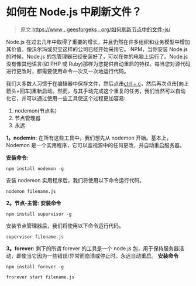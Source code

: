 # 如何在 Node.js 中刷新文件？

> 原文:[https://www . geesforgeks . org/如何刷新节点中的文件-js/](https://www.geeksforgeeks.org/how-to-refresh-a-file-in-node-js/)

Node.js 在过去几年中取得了重要的增长，并且仍然在许多组织和业务模型中增加其价值。像沃尔玛或贝宝这样的公司已经开始采用它。
NPM，当你安装 Node.js 的时候，Node.js 的包管理器已经安装好了，可以在你的电脑上运行了。Node.js 没有像其他语言(如 PHP 或 Ruby)那样为您提供自动重启的特权。每当您对源代码进行更改时，都需要使用命令一次又一次地运行代码。

我们大多数人习惯于在编辑器中保存文件，然后点击[ctrl + c](停止应用程序)，然后再次点击[向上箭头+回车]重新启动。然而，与其手动完成这个重复的任务，我们当然可以自动化它，并可以通过使用一些工具使这个过程更加容易:

1.  nodemon(节点名)
2.  节点管理器
3.  永远

**1。nodemin:** 在所有这些工具中，我们想先从 nodemon 开始。基本上，Nodemon 是一个实用程序，它可以监视源中的任何更改，并自动重启服务器。

**安装命令:**

```
npm install nodemon -g
```

安装 nodemon 实用程序后，我们将使用以下命令运行代码。

```
nodemon filename.js
```

**2。节点-主管:**
**安装命令**

```
npm install supervisor -g
```

安装节点管理器后，我们将使用以下命令运行代码。

```
supervisor filename.js
```

**3。forever:** 剩下的所谓 forever 的工具是一个 node.js 包，用于保持服务器活动，即使当它因为一些错误/异常而崩溃或停止时。永远自动重启。
**安装命令**

```
npm install forever -g
```

```
frorever start filename.js
```